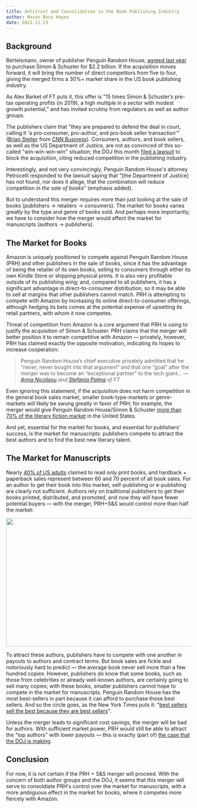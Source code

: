 ```yaml
---
title: Antitrust and Consolidation in the Book Publishing Industry
author: Mason Ross Hayes
date: 2021-11-23
---
```


## Background

Bertelsmann, owner of publisher Penguin Random House, [agreed last year](https://www.ft.com/content/af166eb3-b618-43c9-98d1-f01d9198c3b8) to purchase Simon & Schuster for $2.2 billion. If the acquisition moves forward, it will bring the number of direct competitors from five to four, giving the merged firms a 30%+ market share in the US book publishing industry. 

As Alex Barket of FT puts it, this offer is "15 times Simon & Schuster’s pre-tax operating profits (in 2019), a high multiple in a sector with modest growth potential," and has invited scrutiny from regulators as well as author groups. 

The publishers claim that "they are prepared to defend the deal in court, calling it 'a pro-consumer, pro-author, and pro-book seller transaction'" ([Brian Stelter](https://edition.cnn.com/profiles/brian-stelter-profile) from [CNN Business](https://edition.cnn.com/2021/11/02/media/doj-penguin-simon-schuster/index.html)). Consumers, authors, and book sellers, as well as the US Department of Justice, are not as convinced of this so-called "win-win-win-win" situation; the DOJ this month [filed a lawsuit](https://www.ft.com/content/40e13589-87e6-4ac3-bace-94c6d29b81c8) to block the acquisition, citing reduced competition in the publishing industry.

Interestingly, and not very convincingly, Penguin Random House's attorney Petrocelli responded to the lawsuit saying that "[the Department of Justice] has not found, nor does it allege, that the combination will reduce competition in *the sale of books*" (emphasis added). 

But to understand this merger requires more than just looking at the sale of books (publishers &rarr; retailers &rarr; consumers). The market for books varies greatly by the type and genre of books sold. And perhaps more importantly, we have to consider how the merger would affect the market for manuscripts (authors &rarr; publishers).

## The Market for Books

Amazon is uniquely positioned to compete against Penguin Random House (PRH) and other publishers in the sale of books, since it has the advantage of being the retailer of its own books, selling to consumers through either its own Kindle Store or shipping physical prints. It is also very profitable outside of its publishing wing; and, compared to all publishers, it has a significant advantage in direct-to-consumer distribution, so it may be able to sell at margins that other publishers cannot match. PRH is attempting to compete with Amazon by increasing its online direct-to-consumer offerings, although hedging its bets comes at the potential expense of upsetting its retail partners, with whom it now competes.

Threat of competition from Amazon is a core argument that PRH is using to justify the acquisition of Simon & Schuster. PRH claims that the merger will better position it to remain competitive with Amazon &mdash; privately, however, PRH has claimed exactly the opposite motivation, indicating its hopes to increase cooperation:

> Penguin Random House’s chief executive privately admitted that he “never, never bought into that argument” and that one “goal” after the merger was to become an “exceptional partner” to the tech giant...
> &mdash; <cite> [Anna Nicolaou](https://www.ft.com/anna-nicolaou) and [Stefania Palma](https://www.ft.com/stefania-palma) of FT </cite>

Even ignoring this statement, if the acquisition does not harm competition in the general book sales market, smaller book-type-markets or genre-markets will likely be swung greatly in favor of PRH; for example, the merger would give Penguin Random House/Simon & Schuster [more than 70% of the literary fiction market](https://www.ft.com/content/af166eb3-b618-43c9-98d1-f01d9198c3b8) in the United States.

And yet, essential for the market for books, and essential for publishers' success, is the market for manuscripts: publishers compete to attract the best authors and to find the best new literary talent.

## The Market for Manuscripts

Nearly [40% of US adults](https://www.pewresearch.org/fact-tank/2019/09/25/one-in-five-americans-now-listen-to-audiobooks/) claimed to read only print books, and hardback + paperback sales represent between 60 and 70 percent of all book sales. For an author to get their book into this market, self-publishing or e-publishing are clearly not sufficient. Authors rely on traditional publishers to get their books printed, distributed, and promoted, and now they will have fewer potential buyers &mdash; with the merger, PRH+S&S would control more than half the market:

<a href="https://www.natlawreview.com/article/doj-penguin-random-house-simon-schuster-behemoth-would-harm-authors-and-consumers"> <img src="https://blog.moginrubin.com/hs-fs/hubfs/Book%20Advances.png?width=834&name=Book%20Advances.png" width="525" height="350" /> </a>

To attract these authors, publishers have to compete with one another in payouts to authors and contract terms. But book sales are fickle and notoriously hard to predict &mdash; the average book never sell more than a few hundred copies. However, publishers do know that some books, such as those from celebrities or already well-known authors, are certainly going to sell many copies; with these books, smaller publishers cannot hope to compete in the market for manuscripts. Penguin Random House has the most best-sellers in part because it can afford to purchase those best sellers. And so the circle goes, as the New York Times puts it: "[best sellers sell the best because they are best sellers](https://www.nytimes.com/2020/09/19/books/penguin-random-house-madeline-mcintosh.html)".

Unless the merger leads to significant cost savings, the merger will be bad for authors. With sufficient market power, PRH would still be able to attract the "top authors" with lower payouts &mdash; this is exactly (part of) [the case that the DOJ is making](https://www.natlawreview.com/article/doj-penguin-random-house-simon-schuster-behemoth-would-harm-authors-and-consumers).

## Conclusion

For now, it is not certain if the PRH + S&S merger will proceed. With the concern of both author groups and the DOJ, it seems that this merger will serve to consoldiate PRH's control over the market for manuscripts, with a more ambiguous effect in the market for books, where it competes more fiercely with Amazon.